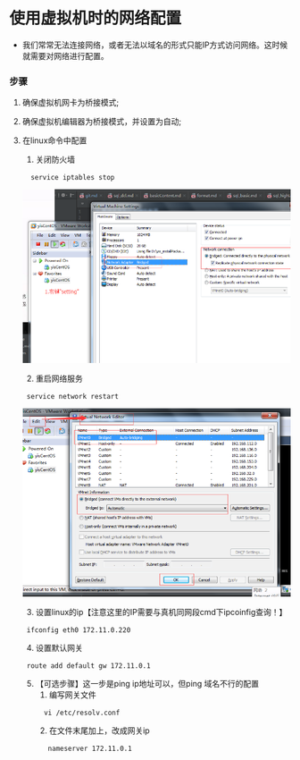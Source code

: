 # 使用虚拟机时的网络配置
* 我们常常无法连接网络，或者无法以域名的形式只能IP方式访问网络。这时候就需要对网络进行配置。
### 步骤
 1. 确保虚拟机网卡为桥接模式;
 2. 确保虚拟机编辑器为桥接模式，并设置为自动;
 3. 在linux命令中配置
    1. 关闭防火墙
      ```
        service iptables stop
      ```

       ![img](https://github.com/ericyishi/img-folder/blob/master/summary/backend/linux/linuxConfigureNetwork1.png)

    2. 重启网络服务
      ```
       service network restart
      ```
       ![img](https://github.com/ericyishi/img-folder/blob/master/summary/backend/linux/linuxConfigureNetwork2.png)

    3. 设置linux的ip【注意这里的IP需要与真机同网段cmd下ipcoinfig查询！】
      ```
       ifconfig eth0 172.11.0.220
      ```
    4. 设置默认网关
      ```
       route add default gw 172.11.0.1
      ```
    5. 【可选步骤】这一步是ping ip地址可以，但ping 域名不行的配置
       1.  编写网关文件
       ```
         vi /etc/resolv.conf
       ```
       2.  在文件末尾加上，改成网关ip
       ```
          nameserver 172.11.0.1 
       ```
